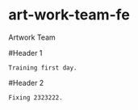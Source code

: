 # art-work-team-fe
Artwork Team

#Header 1
 ```
 Training first day.
 ```

 #Header 2
 ```
 Fixing 2323222.
 ```